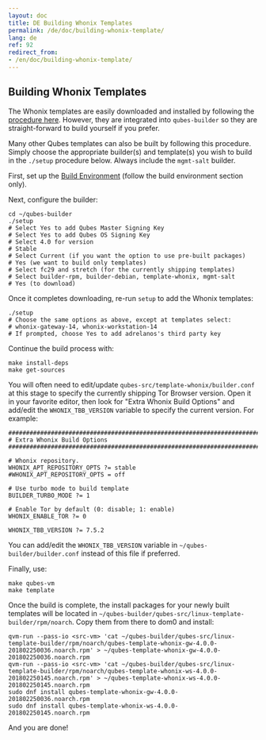 ```yaml
---
layout: doc
title: DE Building Whonix Templates
permalink: /de/doc/building-whonix-template/
lang: de
ref: 92
redirect_from:
- /en/doc/building-whonix-template/
---
```


## Building Whonix Templates

The Whonix templates are easily downloaded and installed by following the [procedure here](https://www.whonix.org/wiki/Qubes/Install).
However, they are integrated into `qubes-builder` so they are straight-forward to build yourself if you prefer.

Many other Qubes templates can also be built by following this procedure.
Simply choose the appropriate builder(s) and template(s) you wish to build in the `./setup` procedure below.
Always include the `mgmt-salt` builder.

First, set up the [Build Environment](/doc/qubes-iso-building/#build-environment) (follow the build environment section only).

Next, configure the builder:

~~~
cd ~/qubes-builder
./setup
# Select Yes to add Qubes Master Signing Key
# Select Yes to add Qubes OS Signing Key
# Select 4.0 for version
# Stable
# Select Current (if you want the option to use pre-built packages)
# Yes (we want to build only templates)
# Select fc29 and stretch (for the currently shipping templates)
# Select builder-rpm, builder-debian, template-whonix, mgmt-salt
# Yes (to download)
~~~

Once it completes downloading, re-run `setup` to add the Whonix templates:

~~~
./setup
# Choose the same options as above, except at templates select:
# whonix-gateway-14, whonix-workstation-14
# If prompted, choose Yes to add adrelanos's third party key
~~~
Continue the build process with:

~~~
make install-deps
make get-sources
~~~

You will often need to edit/update `qubes-src/template-whonix/builder.conf` at this stage to specify the currently shipping Tor Browser version.
Open it in your favorite editor, then look for "Extra Whonix Build Options" and add/edit the `WHONIX_TBB_VERSION` variable to specify the current version.
For example:

```
################################################################################
# Extra Whonix Build Options
################################################################################

# Whonix repository.
WHONIX_APT_REPOSITORY_OPTS ?= stable
#WHONIX_APT_REPOSITORY_OPTS = off

# Use turbo mode to build template
BUILDER_TURBO_MODE ?= 1

# Enable Tor by default (0: disable; 1: enable)
WHONIX_ENABLE_TOR ?= 0

WHONIX_TBB_VERSION ?= 7.5.2
```

You can add/edit the `WHONIX_TBB_VERSION` variable in `~/qubes-builder/builder.conf` instead of this file if preferred.

Finally, use:

~~~
make qubes-vm
make template
~~~
 
Once the build is complete, the install packages for your newly built templates will be located in `~/qubes-builder/qubes-src/linux-template-builder/rpm/noarch`.
Copy them from there to dom0 and install:

~~~
qvm-run --pass-io <src-vm> 'cat ~/qubes-builder/qubes-src/linux-template-builder/rpm/noarch/qubes-template-whonix-gw-4.0.0-201802250036.noarch.rpm' > ~/qubes-template-whonix-gw-4.0.0-201802250036.noarch.rpm
qvm-run --pass-io <src-vm> 'cat ~/qubes-builder/qubes-src/linux-template-builder/rpm/noarch/qubes-template-whonix-ws-4.0.0-201802250145.noarch.rpm' > ~/qubes-template-whonix-ws-4.0.0-201802250145.noarch.rpm
sudo dnf install qubes-template-whonix-gw-4.0.0-201802250036.noarch.rpm
sudo dnf install qubes-template-whonix-ws-4.0.0-201802250145.noarch.rpm
~~~

And you are done!


